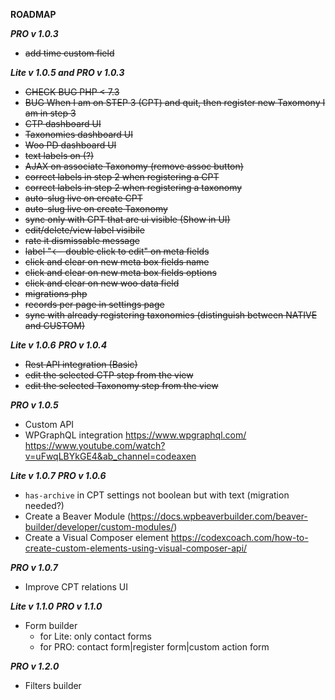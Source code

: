 **ROADMAP**

***PRO v 1.0.3***

* <del>add time custom field</del>

***Lite v 1.0.5 and PRO v 1.0.3***

* <del>CHECK BUG PHP < 7.3</del>
* <del>BUG When I am on STEP 3 (CPT) and quit, then register new Taxomony I am in step 3</del>
* <del>CTP dashboard UI</del> 
* <del>Taxonomies dashboard UI</del>
* <del>Woo PD dashboard UI</del>
* <del>text labels on (?)</del>
* <del>AJAX on associate Taxonomy (remove assoc button)</del>
* <del>correct labels in step 2 when registering a CPT</del>
* <del>correct labels in step 2 when registering a taxonomy</del>
* <del>auto-slug live on create CPT</del>
* <del>auto-slug live on create Taxonomy</del>
* <del>sync only with CPT that are ui visible (Show in UI)</del>
* <del>edit/delete/view label visibile</del>
* <del>rate it dismissable message</del>
* <del>label "<-- double click to edit" on meta fields</del>
* <del>click and clear on new meta box fields name</del>
* <del>click and clear on new meta box fields options</del>
* <del>click and clear on new woo data field</del>
* <del>migrations php</del>
* <del>records per page in settings page</del>
* <del>sync with already registering taxonomies (distinguish between NATIVE and CUSTOM)</del>

***Lite v 1.0.6***
***PRO v 1.0.4***

* <del>Rest API integration (Basic)</del>
* <del>edit the selected CTP step from the view</del>
* <del>edit the selected Taxonomy step from the view</del>

***PRO v 1.0.5***
* Custom API
* WPGraphQL integration https://www.wpgraphql.com/  https://www.youtube.com/watch?v=uFwqLBYkGE4&ab_channel=codeaxen

***Lite v 1.0.7***
***PRO v 1.0.6***

* `has-archive` in CPT settings not boolean but with text (migration needed?)
* Create a Beaver Module (https://docs.wpbeaverbuilder.com/beaver-builder/developer/custom-modules/)
* Create a Visual Composer element https://codexcoach.com/how-to-create-custom-elements-using-visual-composer-api/

***PRO v 1.0.7***

* Improve CPT relations UI

***Lite v 1.1.0***
***PRO v 1.1.0***

* Form builder
    - for Lite: only contact forms
    - for PRO: contact form|register form|custom action form
    
***PRO v 1.2.0***

* Filters builder   


